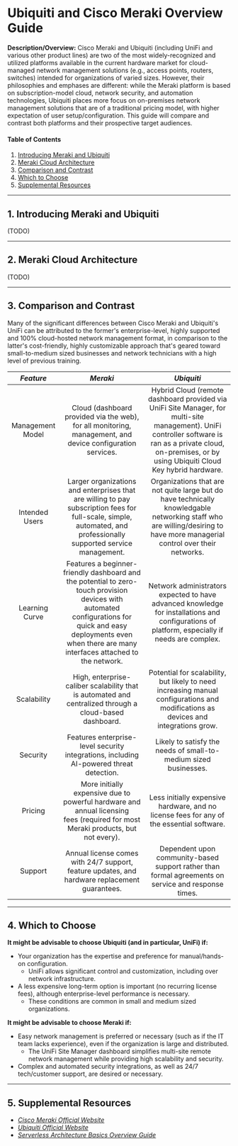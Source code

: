 # Ubiquiti and Cisco Meraki Overview Guide

**Description/Overview:** Cisco Meraki and Ubiquiti (including UniFi and various other product lines) are two of the most widely-recognized and utilized platforms available in the current hardware market for cloud-managed network management solutions (e.g., access points, routers, switches) intended for organizations of varied sizes. However, their philosophies and emphases are different: while the Meraki platform is based on subscription-model cloud, network security, and automation technologies, Ubiquiti places more focus on on-premises network management solutions that are of a traditional pricing model, with higher expectation of user setup/configuration. This guide will compare and contrast both platforms and their prospective target audiences.

#### Table of Contents

1. [Introducing Meraki and Ubiquiti](#introducing)
2. [Meraki Cloud Architecture](#architecture)
3. [Comparison and Contrast](#compare)
4. [Which to Choose](#choose)
5. [Supplemental Resources](#supplemental)

<hr />

## 1. <a name="introducing">Introducing Meraki and Ubiquiti</a>

(TODO)

<hr />

## 2. <a name="architecture">Meraki Cloud Architecture</a>

(TODO)

<hr />

## 3. <a name="compare">Comparison and Contrast</a>

Many of the significant differences between Cisco Meraki and Ubiquiti's UniFi can be attributed to the former's enterprise-level, highly supported and 100% cloud-hosted network management format, in comparison to the latter's cost-friendly, highly customizable approach that's geared toward small-to-medium sized businesses and network technicians with a high level of previous training.

| *Feature* | *Meraki* | *Ubiquiti* |
| :---: | :---: | :----: |
| Management Model | Cloud (dashboard provided via the web), for all monitoring, management, and device configuration services. | Hybrid Cloud (remote dashboard provided via UniFi Site Manager, for multi-site management). UniFi controller software is ran as a private cloud, on-premises, or by using Ubiquiti Cloud Key hybrid hardware. |
| Intended Users | Larger organizations and enterprises that are willing to pay subscription fees for full-scale, simple, automated, and professionally supported service management. | Organizations that are not quite large but do have technically knowledgable networking staff who are willing/desiring to have more managerial control over their networks. |
| Learning Curve | Features a beginner-friendly dashboard and the potential to zero-touch provision devices with automated configurations for quick and easy deployments even when there are many interfaces attached to the network. | Network administrators expected to have advanced knowledge for installations and configurations of platform, especially if needs are complex. |
| Scalability | High, enterprise-caliber scalability that is automated and centralized through a cloud-based dashboard. | Potential for scalability, but likely to need increasing manual configurations and modifications as devices and integrations grow. |
| Security | Features enterprise-level security integrations, including AI-powered threat detection. | Likely to satisfy the needs of small-to-medium sized businesses. |
| Pricing | More initially expensive due to powerful hardware and annual licensing fees (required for most Meraki products, but not every). | Less initially expensive hardware, and no license fees for any of the essential software. |
| Support | Annual license comes with 24/7 support, feature updates, and hardware replacement guarantees. | Dependent upon community-based support rather than formal agreements on service and response times. |

<hr />

## 4. <a name="choose">Which to Choose</a>

**It might be advisable to choose Ubiquiti (and in particular, UniFi) if:**

* Your organization has the expertise and preference for manual/hands-on configuration.
  + UniFi allows significant control and customization, including over network infrastructure.
* A less expensive long-term option is important (no recurring license fees), although enterprise-level performance is necessary.
  + These conditions are common in small and medium sized organizations.

**It might be advisable to choose Meraki if:**

* Easy network management is preferred or necessary (such as if the IT team lacks experience), even if the organization is large and distributed.
  + The UniFi Site Manager dashboard simplifies multi-site remote network management while providing high scalability and security.
* Complex and automated security integrations, as well as 24/7 tech/customer support, are desired or necessary. 
 
<hr />

## 5. <a name="supplemental">Supplemental Resources</a>

* *[Cisco Meraki Official Website](https://meraki.cisco.com/)*
* *[Ubiquiti Official Website](https://ui.com/)*
* *[Serverless Architecture Basics Overview Guide](https://github.com/chaseofthejungle/serverless-architecture-basics)*
